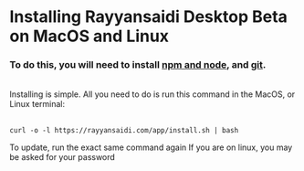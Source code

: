 # Installing Rayyansaidi Desktop Beta on MacOS and Linux

### To do this, you will need to install [npm and node](https://nodejs.org/en/), and [git](https://git-scm.com/downloads).
<br>
Installing is simple. All you need to do is run this command in the MacOS, or Linux terminal:
<br><br>
<pre><code>curl -o -l https://rayyansaidi.com/app/install.sh | bash </code></pre>

To update, run the exact same command again
If you are on linux, you may be asked for your password